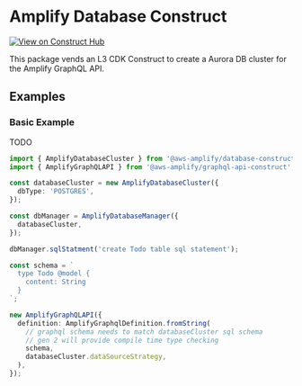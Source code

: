 # Amplify Database Construct

[![View on Construct Hub](https://constructs.dev/badge?package=%40aws-amplify%2Fdatabase-construct)](https://constructs.dev/packages/@aws-amplify/database-construct)

This package vends an L3 CDK Construct to create a Aurora DB cluster for the Amplify GraphQL API.

## Examples

### Basic Example

TODO

```ts
import { AmplifyDatabaseCluster } from '@aws-amplify/database-construct';
import { AmplifyGraphQLAPI } from '@aws-amplify/graphql-api-construct';

const databaseCluster = new AmplifyDatabaseCluster({
  dbType: 'POSTGRES',
});

const dbManager = AmplifyDatabaseManager({
  databaseCluster,
});

dbManager.sqlStatment('create Todo table sql statement');

const schema = `
  type Todo @model {
    content: String
  }
`;

new AmplifyGraphQLAPI({
  definition: AmplifyGraphqlDefinition.fromString(
    // graphql schema needs to match databaseCluster sql schema
    // gen 2 will provide compile time type checking
    schema,
    databaseCluster.dataSourceStrategy,
  ),
});
```
